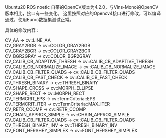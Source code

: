 Ubuntu20 ROS noetic 自带的OpenCV版本为4.2.0，与Vins-Mono的OpenCV版本相比，接口有一些变化。
这里按照对应的Opencv4接口进行修改，可以编译通过，使用Euroc数据集测试正常。

具体的修改内容：

CV_AA -> cv::LINE_AA  
CV_GRAY2RGB -> cv::COLOR_GRAY2RGB  
CV_GRAY2BGR -> cv::COLOR_GRAY2BGR  
CV_BGR2GRAY -> cv::COLOR_BGR2GRAY  
CV_CALIB_CB_ADAPTIVE_THRESH -> cv::CALIB_CB_ADAPTIVE_THRESH   
CV_CALIB_CB_NORMALIZE_IMAGE -> cv::CALIB_CB_NORMALIZE_IMAGE  
CV_CALIB_CB_FILTER_QUADS -> cv::CALIB_CB_FILTER_QUADS  
CV_CALIB_CB_FAST_CHECK -> cv::CALIB_CB_FAST_CHECK  
CV_THRESH_BINARY -> cv::THRESH_BINARY  
CV_SHAPE_CROSS -> cv::MORPH_ELLIPSE  
CV_SHAPE_RECT -> cv::MORPH_RECT  
CV_TERMCRIT_EPS -> cv::TermCriteria::EPS  
CV_TERMCRIT_ITER -> cv::TermCriteria::MAX_ITER  
CV_RETR_CCOMP -> cv::RETR_CCOMP  
CV_CHAIN_APPROX_SIMPLE -> cv::CHAIN_APPROX_SIMPLE  
CV_CALIB_CB_FILTER_QUADS -> cv::CALIB_CB_FILTER_QUADS  
CV_THRESH_BINARY_INV -> cv::THRESH_BINARY_INV  
CV_FONT_HERSHEY_SIMPLEX -> cv::FONT_HERSHEY_SIMPLEX  
